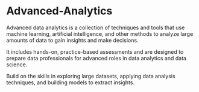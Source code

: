 # Advanced-Analytics

Advanced data analytics is a collection of techniques and tools that use machine learning, artificial intelligence, and other methods to analyze large amounts of data to gain insights and make decisions.

It includes hands-on, practice-based  assessments and are designed to prepare data professionals for advanced roles in data analytics and data science. 

Build on the skills in exploring large datasets, applying data analysis techniques, and building models to extract insights. 



